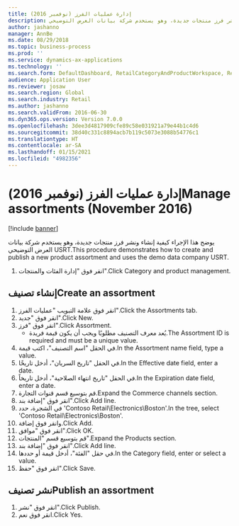 ```yaml
---
title: إدارة عمليات الفرز (نوفمبر 2016)
description: يوضح هذا الإجراء كيفية إنشاء ونشر فرز منتجات جديدة، وهو يستخدم شركة بيانات العرض التوضيحي USRT.‬
author: jashanno
manager: AnnBe
ms.date: 08/29/2018
ms.topic: business-process
ms.prod: ''
ms.service: dynamics-ax-applications
ms.technology: ''
ms.search.form: DefaultDashboard, RetailCategoryAndProductWorkspace, RetailCategoryAndProductAssortment, RetailAssortmentDetails, RetailOperatingUnitPicker, EcoResCategorySingleLookup
audience: Application User
ms.reviewer: josaw
ms.search.region: Global
ms.search.industry: Retail
ms.author: jashanno
ms.search.validFrom: 2016-06-30
ms.dyn365.ops.version: Version 7.0.0
ms.openlocfilehash: 3dee3d4817909cfe89c58e031921a79e44b1c4d6
ms.sourcegitcommit: 38d40c331c8894acb7b119c5073e3088b54776c1
ms.translationtype: HT
ms.contentlocale: ar-SA
ms.lasthandoff: 01/15/2021
ms.locfileid: "4982356"
---
```

# <a name="manage-assortments-november-2016"></a><span data-ttu-id="829b0-103">إدارة عمليات الفرز (نوفمبر 2016)</span><span class="sxs-lookup"><span data-stu-id="829b0-103">Manage assortments (November 2016)</span></span>

[!include [banner](../includes/banner.md)]

<span data-ttu-id="829b0-104">يوضح هذا الإجراء كيفية إنشاء ونشر فرز منتجات جديدة، وهو يستخدم شركة بيانات العرض التوضيحي USRT.‬</span><span class="sxs-lookup"><span data-stu-id="829b0-104">This procedure demonstrates how to create and publish a new product assortment and uses the demo data company USRT.</span></span> 


1. <span data-ttu-id="829b0-105">انقر فوق "إدارة الفئات والمنتجات".</span><span class="sxs-lookup"><span data-stu-id="829b0-105">Click Category and product management.</span></span>

## <a name="create-an-assortment"></a><span data-ttu-id="829b0-106">إنشاء تصنيف</span><span class="sxs-lookup"><span data-stu-id="829b0-106">Create an assortment</span></span>
1. <span data-ttu-id="829b0-107">انقر فوق علامة التبويب "عمليات الفرز".</span><span class="sxs-lookup"><span data-stu-id="829b0-107">Click the Assortments tab.</span></span>
2. <span data-ttu-id="829b0-108">انقر فوق "جديد".</span><span class="sxs-lookup"><span data-stu-id="829b0-108">Click New.</span></span>
3. <span data-ttu-id="829b0-109">انقر فوق "فرز".</span><span class="sxs-lookup"><span data-stu-id="829b0-109">Click Assortment.</span></span>
    * <span data-ttu-id="829b0-110">يُعد معرف التصنيف مطلوبًا ويجب أن يكون قيمة فريدة.</span><span class="sxs-lookup"><span data-stu-id="829b0-110">The Assortment ID is required and must be a unique value.</span></span>  
4. <span data-ttu-id="829b0-111">في الحقل "اسم التصنيف‬"، اكتب قيمة.</span><span class="sxs-lookup"><span data-stu-id="829b0-111">In the Assortment name field, type a value.</span></span>
5. <span data-ttu-id="829b0-112">في الحقل "تاريخ السريان"، أدخل تاريخًا.</span><span class="sxs-lookup"><span data-stu-id="829b0-112">In the Effective date field, enter a date.</span></span>
6. <span data-ttu-id="829b0-113">في الحقل "تاريخ انتهاء الصلاحية"، أدخل تاريخاً.</span><span class="sxs-lookup"><span data-stu-id="829b0-113">In the Expiration date field, enter a date.</span></span>
7. <span data-ttu-id="829b0-114">قم بتوسيع قسم قنوات التجارة.</span><span class="sxs-lookup"><span data-stu-id="829b0-114">Expand the Commerce channels section.</span></span>
8. <span data-ttu-id="829b0-115">انقر فوق "إضافة بند".</span><span class="sxs-lookup"><span data-stu-id="829b0-115">Click Add line.</span></span>
9. <span data-ttu-id="829b0-116">في الشجرة، حدد 'Contoso Retail\Electronics\Boston'.</span><span class="sxs-lookup"><span data-stu-id="829b0-116">In the tree, select 'Contoso Retail\Electronics\Boston'.</span></span>
10. <span data-ttu-id="829b0-117">وانقر فوق إضافة.</span><span class="sxs-lookup"><span data-stu-id="829b0-117">Click Add.</span></span>
11. <span data-ttu-id="829b0-118">انقر فوق "موافق".</span><span class="sxs-lookup"><span data-stu-id="829b0-118">Click OK.</span></span>
12. <span data-ttu-id="829b0-119">قم بتوسيع قسم "المنتجات".</span><span class="sxs-lookup"><span data-stu-id="829b0-119">Expand the Products section.</span></span>
13. <span data-ttu-id="829b0-120">انقر فوق "إضافة بند".</span><span class="sxs-lookup"><span data-stu-id="829b0-120">Click Add line.</span></span>
14. <span data-ttu-id="829b0-121">في حقل "الفئة"، أدخل قيمة أو حددها.</span><span class="sxs-lookup"><span data-stu-id="829b0-121">In the Category field, enter or select a value.</span></span>
15. <span data-ttu-id="829b0-122">انقر فوق "حفظ".</span><span class="sxs-lookup"><span data-stu-id="829b0-122">Click Save.</span></span>

## <a name="publish-an-assortment"></a><span data-ttu-id="829b0-123">نشر تصنيف</span><span class="sxs-lookup"><span data-stu-id="829b0-123">Publish an assortment</span></span>
1. <span data-ttu-id="829b0-124">انقر فوق "نشر".</span><span class="sxs-lookup"><span data-stu-id="829b0-124">Click Publish.</span></span>
2. <span data-ttu-id="829b0-125">انقر فوق نعم.</span><span class="sxs-lookup"><span data-stu-id="829b0-125">Click Yes.</span></span>

